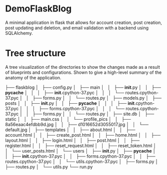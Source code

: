 # DemoFlaskBlog
A minimal application in flask that allows for account creation, post creation, post updating and deletion, and email validation with a backend using SQLAlchemy.

# Tree structure
A tree visualization of the directories to show the changes made as a result of blueprints and configurations. Shown to give a high-level summary of the anatomy of the application.

├── flaskblog
│   ├── config.py
│   ├── main
│   │   ├── __init__.py
│   │   ├── __pycache__
│   │   │   ├── __init__.cpython-37.pyc
│   │   │   └── routes.cpython-37.pyc
│   │   ├── forms.py
│   │   └── routes.py
│   ├── models.py
│   ├── posts
│   │   ├── __init__.py
│   │   ├── __pycache__
│   │   │   ├── __init__.cpython-37.pyc
│   │   │   ├── forms.cpython-37.pyc
│   │   │   └── routes.cpython-37.pyc
│   │   ├── forms.py
│   │   └── routes.py
│   ├── site.db
│   ├── static
│   │   ├── main.css
│   │   └── profile_pics
│   │       ├── 8a56eaac4efdbb9d.jpg
│   │       ├── d1016652d3055017.jpg
│   │       └── default.jpg
│   ├── templates
│   │   ├── about.html
│   │   ├── account.html
│   │   ├── create_post.html
│   │   ├── home.html
│   │   ├── layout.html
│   │   ├── login.html
│   │   ├── post.html
│   │   ├── register.html
│   │   ├── reset_request.html
│   │   ├── reset_token.html
│   │   └── user_posts.html
│   └── users
│       ├── __init__.py
│       ├── __pycache__
│       │   ├── __init__.cpython-37.pyc
│       │   ├── forms.cpython-37.pyc
│       │   ├── routes.cpython-37.pyc
│       │   └── utils.cpython-37.pyc
│       ├── forms.py
│       ├── routes.py
│       └── utils.py
└── run.py
